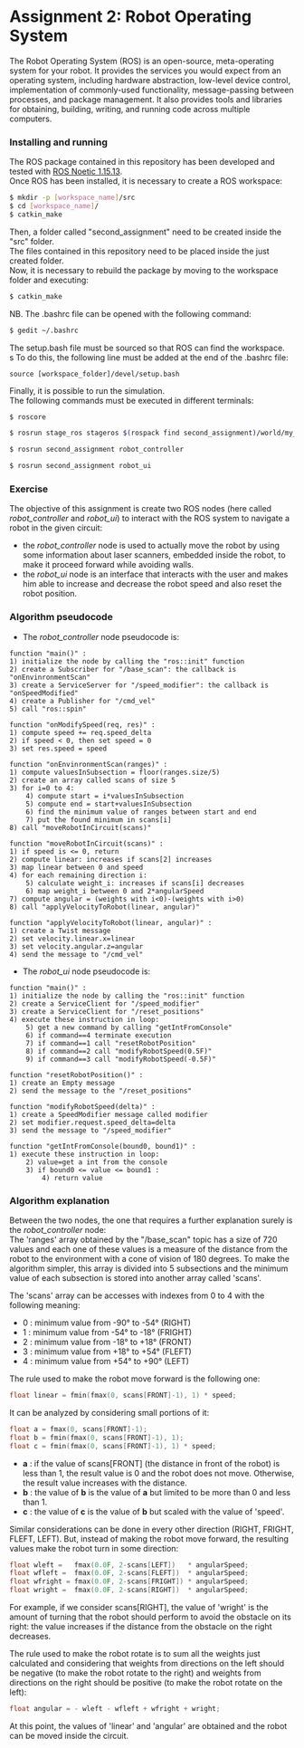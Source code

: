 # Assignment 2: Robot Operating System

The Robot Operating System (ROS) is an open-source, meta-operating system for your robot. It provides the services you would expect from an operating system, including hardware abstraction, low-level device control, implementation of commonly-used functionality, message-passing between processes, and package management. It also provides tools and libraries for obtaining, building, writing, and running code across multiple computers.

### Installing and running

The ROS package contained in this repository has been developed and tested with [ROS Noetic 1.15.13](http://wiki.ros.org/noetic/Installation).</br>
Once ROS has been installed, it is necessary to create a ROS workspace:

```bash
$ mkdir -p [workspace_name]/src
$ cd [workspace_name]/
$ catkin_make
```

Then, a folder called "second_assignment" need to be created inside the "src" folder.</br>
The files contained in this repository need to be placed inside the just created folder.</br>
Now, it is necessary to rebuild the package by moving to the workspace folder and executing:

```bash
$ catkin_make
```

NB. The .bashrc file can be opened with the following command:

```bash
$ gedit ~/.bashrc
```

The setup.bash file must be sourced so that ROS can find the workspace.<br>s
To do this, the following line must be added at the end of the .bashrc file:

```
source [workspace_folder]/devel/setup.bash
```

Finally, it is possible to run the simulation.</br>
The following commands must be executed in different terminals:

```bash
$ roscore
```
```bash
$ rosrun stage_ros stageros $(rospack find second_assignment)/world/my_world.world
```
```bash
$ rosrun second_assignment robot_controller
```
```bash
$ rosrun second_assignment robot_ui
```

### Exercise
The objective of this assignment is create two ROS nodes (here called _robot\_controller_ and _robot\_ui_) to interact with the ROS system to navigate a robot in the given circuit:</br>
- the _robot\_controller_ node is used to actually move the robot by using some information about laser scanners, embedded inside the robot, to make it proceed forward while avoiding walls.
- the _robot\_ui_ node is an interface that interacts with the user and makes him able to increase and decrease the robot speed and also reset the robot position.

### Algorithm pseudocode
- The _robot\_controller_ node pseudocode is:
```
function "main()" :
1) initialize the node by calling the "ros::init" function
2) create a Subscriber for "/base_scan": the callback is "onEnvinronmentScan"
3) create a ServiceServer for "/speed_modifier": the callback is "onSpeedModified"
4) create a Publisher for "/cmd_vel"
5) call "ros::spin"
```
```
function "onModifySpeed(req, res)" :
1) compute speed += req.speed_delta
2) if speed < 0, then set speed = 0
3) set res.speed = speed
```
```
function "onEnvinronmentScan(ranges)" :
1) compute valuesInSubsection = floor(ranges.size/5)
2) create an array called scans of size 5
3) for i=0 to 4:
    4) compute start = i*valuesInSubsection
    5) compute end = start+valuesInSubsection
    6) find the minimum value of ranges between start and end
    7) put the found minimum in scans[i]
8) call "moveRobotInCircuit(scans)"
```
```
function "moveRobotInCircuit(scans)" :
1) if speed is <= 0, return
2) compute linear: increases if scans[2] increases
3) map linear between 0 and speed
4) for each remaining direction i:
    5) calculate weight_i: increases if scans[i] decreases
    6) map weight_i between 0 and 2*angularSpeed
7) compute angular = (weights with i<0)-(weights with i>0)
8) call "applyVelocityToRobot(linear, angular)"
```

```
function "applyVelocityToRobot(linear, angular)" :
1) create a Twist message
2) set velocity.linear.x=linear
3) set velocity.angular.z=angular
4) send the message to "/cmd_vel"
```
- The _robot\_ui_ node pseudocode is:
```
function "main()" :
1) initialize the node by calling the "ros::init" function
2) create a ServiceClient for "/speed_modifier"
3) create a ServiceClient for "/reset_positions"
4) execute these instruction in loop:
    5) get a new command by calling "getIntFromConsole"
    6) if command==4 terminate execution
    7) if command==1 call "resetRobotPosition"
    8) if command==2 call "modifyRobotSpeed(0.5F)"
    9) if command==3 call "modifyRobotSpeed(-0.5F)"
```
```
function "resetRobotPosition()" :
1) create an Empty message
2) send the message to the "/reset_positions"
```
```
function "modifyRobotSpeed(delta)" :
1) create a SpeedModifier message called modifier
2) set modifier.request.speed_delta=delta
3) send the message to "/speed_modifier"
```
```
function "getIntFromConsole(bound0, bound1)" :
1) execute these instruction in loop:
    2) value=get a int from the console
    3) if bound0 <= value <= bound1 :
        4) return value
```

### Algorithm explanation
Between the two nodes, the one that requires a further explanation surely is the _robot\_controller_ node: <br>
The 'ranges' array obtained by the "/base\_scan" topic has a size of 720 values and each one of these values is a measure of the distance from the robot to the environment with a cone of vision of 180 degrees. To make the algorithm simpler, this array is divided into 5 subsections and the minimum value of each subsection is stored into another array called 'scans'.<br>

The 'scans' array can be accesses with indexes from 0 to 4 with the following meaning: <br>
- 0 : minimum value from -90° to -54° (RIGHT)<br>
- 1 : minimum value from -54° to -18° (FRIGHT)<br>
- 2 : minimum value from -18° to +18° (FRONT)<br>
- 3 : minimum value from +18° to +54° (FLEFT)<br>
- 4 : minimum value from +54° to +90° (LEFT)<br>

The rule used to make the robot move forward is the following one:<br>
```cpp
float linear = fmin(fmax(0, scans[FRONT]-1), 1) * speed;
```
It can be analyzed by considering small portions of it:
```cpp
float a = fmax(0, scans[FRONT]-1);
float b = fmin(fmax(0, scans[FRONT]-1), 1);
float c = fmin(fmax(0, scans[FRONT]-1), 1) * speed;
```
- **a** : if the value of scans\[FRONT\] (the distance in front of the robot) is less than 1, the result value is 0 and the robot does not move. Otherwise, the result value increases with the distance.
- **b** : the value of **b** is the value of **a** but limited to be more than 0 and less than 1.
- **c** : the value of **c** is the value of **b** but scaled with the value of 'speed'.

Similar considerations can be done in every other direction (RIGHT, FRIGHT, FLEFT, LEFT). But, instead of making the robot move forward, the resulting values make the robot turn in some direction:<br>
```cpp
float wleft =   fmax(0.0F, 2-scans[LEFT])   * angularSpeed;
float wfleft =  fmax(0.0F, 2-scans[FLEFT])  * angularSpeed;
float wfright = fmax(0.0F, 2-scans[FRIGHT]) * angularSpeed;
float wright =  fmax(0.0F, 2-scans[RIGHT])  * angularSpeed;
```
For example, if we consider scans\[RIGHT\], the value of 'wright' is the amount of turning that the robot should perform to avoid the obstacle on its right: the value increases if the distance from the obstacle on the right decreases.<br>

The rule used to make the robot rotate is to sum all the weights just calculated and considering that weights from directions on the left should be negative (to make the robot rotate to the right) and weights from directions on the right should be positive (to make the robot rotate on the left):<br>
```cpp
float angular = - wleft - wfleft + wfright + wright;
```

At this point, the values of 'linear' and 'angular' are obtained and the robot can be moved inside the circuit.
